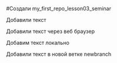 #Создали my_first_repo_lesson03_seminar

Добавили текст

Добавили текст через веб браузер

Добавим текст локально

Добавили текст в новой ветке newbranch

